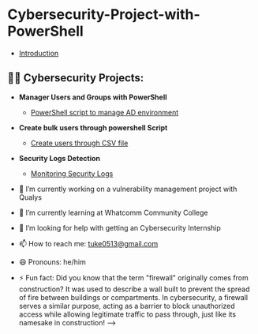 # Cybersecurity-Project-with-PowerShell
- [Introduction]()

<h2>👨‍💻 Cybersecurity Projects:</h2>

- <b>Manager Users and Groups with PowerShell</b>
  - [PowerShell script to manage AD environment](https://github.com/TayLuo/Cybersecurity-Project-with-PowerShell/blob/main/Create%20ADUsers.txt)
- <b>Create bulk users through powershell Script</b>
  - [Create users through CSV file](https://github.com/TayLuo/Cybersecurity-Project-with-PowerShell/blob/main/CreateADUsersFromCSV.ps1)
 
- <b>Security Logs Detection</b>
  - [Monitoring Security Logs](https://github.com/TayLuo/Cybersecurity-Project-with-PowerShell/blob/main/EventLog%20Monitoring.txt)



- 🔭 I’m currently working on a vulnerability management project with Qualys
- 🌱 I’m currently learning at Whatcomm Community College
- 🤔 I’m looking for help with getting an Cybersecurity Internship
- 📫 How to reach me: tuke0513@gmail.com
- 😄 Pronouns: he/him
- ⚡ Fun fact: Did you know that the term "firewall" originally comes from construction? It was used to describe a wall built to prevent the spread of fire between buildings or compartments. In cybersecurity, a firewall serves a similar purpose, acting as a barrier to block unauthorized access while allowing legitimate traffic to pass through, just like its namesake in construction!
-->
